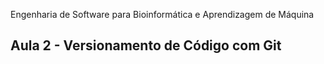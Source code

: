 Engenharia de Software para Bioinformática e Aprendizagem de Máquina
## Aula 2 - Versionamento de Código com Git
